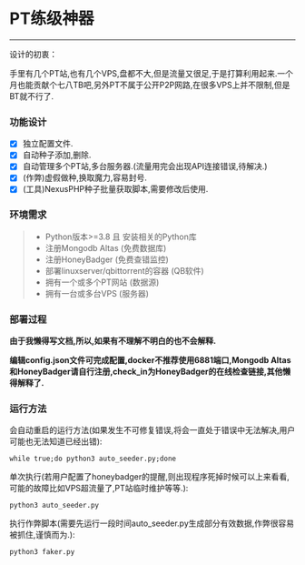 # PT练级神器

------

设计的初衷：

手里有几个PT站,也有几个VPS,盘都不大,但是流量又很足,于是打算利用起来.一个月也能贡献个七八TB吧,另外PT不属于公开P2P网路,在很多VPS上并不限制,但是BT就不行了.

### 功能设计

- [x] 独立配置文件.
- [x] 自动种子添加,删除.
- [x] 自动管理多个PT站,多台服务器.(流量用完会出现API连接错误,待解决.)
- [x] (作弊)虚假做种,换取魔力,容易封号.
- [x] (工具)NexusPHP种子批量获取脚本,需要修改后使用.

### 环境需求

> * Python版本>=3.8 且 安装相关的Python库
> * 注册Mongodb Altas (免费数据库)
> * 注册HoneyBadger (免费查错监控)
> * 部署linuxserver/qbittorrent的容器 (QB软件)
> * 拥有一个或多个PT网站 (数据源)
> * 拥有一台或多台VPS (服务器)

### 部署过程

**由于我懒得写文档,所以,如果有不理解不明白的也不会解释.**

**编辑config.json文件可完成配置,docker不推荐使用6881端口,Mongodb Altas和HoneyBadger请自行注册,check_in为HoneyBadger的在线检查链接,其他懒得解释了.**

### 运行方法

会自动重启的运行方法(如果发生不可修复错误,将会一直处于错误中无法解决,用户可能也无法知道已经出错):
```shell
while true;do python3 auto_seeder.py;done
```

单次执行(若用户配置了honeybadger的提醒,则出现程序死掉时候可以上来看看,可能的故障比如VPS超流量了,PT站临时维护等等.):
```shell
python3 auto_seeder.py
```

执行作弊脚本(需要先运行一段时间auto_seeder.py生成部分有效数据,作弊很容易被抓住,谨慎而为.):
```shell
python3 faker.py
```
